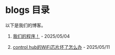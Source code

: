 # blogs 目录

以下是我们的博客。

1. [我们的程序！](./20250504-ourCodes!.html) - 2025/05/04

2. [control hub的WiFi芯片坏了怎么办](./20250511-howToRepairTheControlHubWiFi.html) - 2025/05/11
